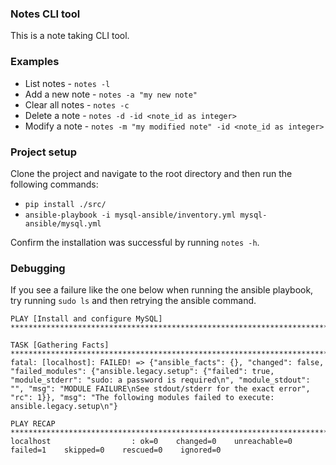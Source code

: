 ### Notes CLI tool
This is a note taking CLI tool.

### Examples
- List notes - `notes -l`
- Add a new note - `notes -a "my new note"`
- Clear all notes - `notes -c`
- Delete a note - `notes -d -id <note_id as integer>`
- Modify a note - `notes -m "my modified note" -id <note_id as integer>`

### Project setup
Clone the project and navigate to the root directory and then run the following commands:
- `pip install ./src/`
- `ansible-playbook -i mysql-ansible/inventory.yml mysql-ansible/mysql.yml`

Confirm the installation was successful by running `notes -h`.

### Debugging
If you see a failure like the one below when running the ansible playbook, try running `sudo ls` and then retrying the ansible command.
```
PLAY [Install and configure MySQL] ****************************************************************************************************************************************************************************

TASK [Gathering Facts] ****************************************************************************************************************************************************************************************
fatal: [localhost]: FAILED! => {"ansible_facts": {}, "changed": false, "failed_modules": {"ansible.legacy.setup": {"failed": true, "module_stderr": "sudo: a password is required\n", "module_stdout": "", "msg": "MODULE FAILURE\nSee stdout/stderr for the exact error", "rc": 1}}, "msg": "The following modules failed to execute: ansible.legacy.setup\n"}

PLAY RECAP ****************************************************************************************************************************************************************************************************
localhost                  : ok=0    changed=0    unreachable=0    failed=1    skipped=0    rescued=0    ignored=0 
```
